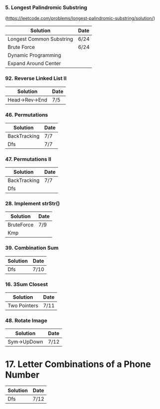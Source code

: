 ### 5. Longest Palindromic Substring    
(https://leetcode.com/problems/longest-palindromic-substring/solution/)

| Solution | Date |
| ------- | ----- |
| Longest Common Substring | 6/24 |
| Brute Force | 6/24 |
| Dynamic Programming |  |
| Expand Around Center |  |

### 92. Reverse Linked List II

| Solution | Date |
| ------- | ----- |
| Head->Rev->End | 7/5 |

### 46. Permutations

| Solution | Date |
| ------- | ----- |
| BackTracking | 7/7 |
| Dfs | 7/7 |

### 47. Permutations II

| Solution | Date |
| ------- | ----- |
| BackTracking | 7/7 |
| Dfs |  |

### 28. Implement strStr()

| Solution | Date |
| ------- | ----- |
| BruteForce | 7/9 |
| Kmp |  |

### 39. Combination Sum

| Solution | Date |
| ------- | ----- |
| Dfs | 7/10 |

### 16. 3Sum Closest

| Solution | Date |
| ------- | ----- |
| Two Pointers | 7/11 |

### 48. Rotate Image

| Solution | Date |
| ------- | ----- |
| Sym->UpDown | 7/12 |

# 17. Letter Combinations of a Phone Number

| Solution | Date |
| ------- | ----- |
| Dfs | 7/12 |
